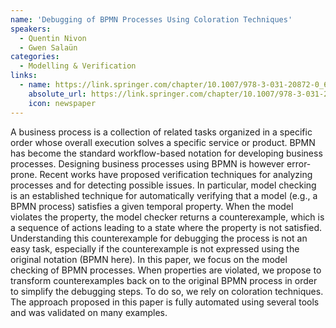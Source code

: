 ```yaml
---
name: 'Debugging of BPMN Processes Using Coloration Techniques'
speakers:
  - Quentin Nivon
  - Gwen Salaün
categories:
  - Modelling & Verification
links:
  - name: https://link.springer.com/chapter/10.1007/978-3-031-20872-0_6
    absolute_url: https://link.springer.com/chapter/10.1007/978-3-031-20872-0_6
    icon: newspaper
---
```


A business process is a collection of related tasks organized in a specific order 
whose overall execution solves a specific service or product. BPMN has become 
the standard workflow-based notation for developing business processes. 
Designing business processes using BPMN is however error-prone. Recent works have proposed verification techniques for analyzing processes and for detecting possible issues. In particular, model checking is an established technique for automatically verifying that a model (e.g., a BPMN process) satisfies a given temporal property. When the model violates the property, the model checker returns a counterexample, which is a sequence of actions leading to a state where the property is not 
satisfied. Understanding this counterexample for debugging the process is not 
an easy task, especially if the counterexample is not expressed using the 
original notation (BPMN here). In this paper, we focus on the model checking of 
BPMN processes. When properties are violated, we propose to transform counterexamples back on to the original BPMN process in order to simplify the debugging steps. To do so, we rely on coloration techniques. The approach proposed in this paper is fully automated using several tools and was validated on many examples. 
